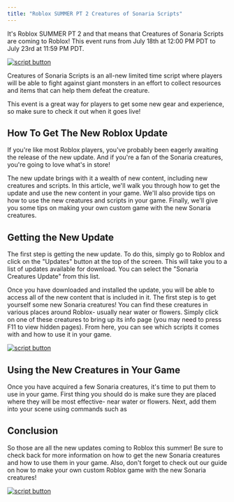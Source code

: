 ```yaml
---
title: "Roblox SUMMER PT 2 Creatures of Sonaria Scripts"
---
```


It's Roblox SUMMER PT 2 and that means that Creatures of Sonaria Scripts are coming to Roblox! This event runs from July 18th at 12:00 PM PDT to July 23rd at 11:59 PM PDT.

[![script button](https://github.com/modapks/modapks.github.io/blob/main/button.png?raw=true)](https://modmenu.vip/get-latest-apk)


Creatures of Sonaria Scripts is an all-new limited time script where players will be able to fight against giant monsters in an effort to collect resources and items that can help them defeat the creature.

This event is a great way for players to get some new gear and experience, so make sure to check it out when it goes live!

## How To Get The New Roblox Update
If you're like most Roblox players, you've probably been eagerly awaiting the release of the new update. And if you're a fan of the Sonaria creatures, you're going to love what's in store!

The new update brings with it a wealth of new content, including new creatures and scripts. In this article, we'll walk you through how to get the update and use the new content in your game. We'll also provide tips on how to use the new creatures and scripts in your game. Finally, we'll give you some tips on making your own custom game with the new Sonaria creatures.

## Getting the New Update
The first step is getting the new update. To do this, simply go to Roblox and click on the "Updates" button at the top of the screen. This will take you to a list of updates available for download. You can select the "Sonaria Creatures Update" from this list.

Once you have downloaded and installed the update, you will be able to access all of the new content that is included in it. The first step is to get yourself some new Sonaria creatures! You can find these creatures in various places around Roblox- usually near water or flowers. Simply click on one of these creatures to bring up its info page (you may need to press F11 to view hidden pages). From here, you can see which scripts it comes with and how to use it in your game.

[![script button](https://github.com/modapks/modapks.github.io/blob/main/button.png?raw=true)](https://modmenu.vip/get-latest-apk)

## Using the New Creatures in Your Game
Once you have acquired a few Sonaria creatures, it's time to put them to use in your game. First thing you should do is make sure they are placed where they will be most effective- near water or flowers. Next, add them into your scene using commands such as
## Conclusion

So those are all the new updates coming to Roblox this summer! Be sure to check back for more information on how to get the new Sonaria creatures and how to use them in your game. Also, don't forget to check out our guide on how to make your own custom Roblox game with the new Sonaria creatures!

[![script button](https://github.com/modapks/modapks.github.io/blob/main/button.png?raw=true)](https://modmenu.vip/get-latest-apk)